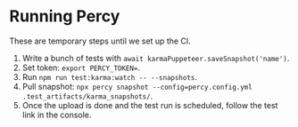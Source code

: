 # Running Percy

These are temporary steps until we set up the CI.

1. Write a bunch of tests with `await karmaPuppeteer.saveSnapshot('name')`.
2. Set token: `export PERCY_TOKEN=`.
3. Run `npm run test:karma:watch -- --snapshots`.
4. Pull snapshot: `npx percy snapshot --config=percy.config.yml .test_artifacts/karma_snapshots/`.
5. Once the upload is done and the test run is scheduled, follow the test link in the console.
